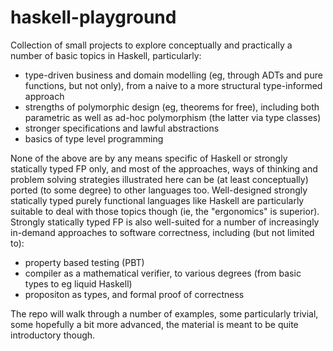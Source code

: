 # haskell-playground

Collection of small projects to explore conceptually and practically a number of basic topics in Haskell, particularly: 
* type-driven business and domain modelling (eg, through ADTs and pure functions, but not only), from a naive to a more structural type-informed approach
* strengths of polymorphic design (eg, theorems for free), including both parametric as well as ad-hoc polymorphism (the latter via type classes)
* stronger specifications and lawful abstractions
* basics of type level programming 

None of the above are by any means specific of Haskell or strongly statically typed FP only, and most of the approaches, ways of thinking and problem solving strategies illustrated here can be (at least conceptually) ported (to some degree) to other languages too. Well-designed strongly statically typed purely functional languages like Haskell are particularly suitable to deal with those topics though (ie, the "ergonomics" is superior). Strongly statically typed FP is also well-suited for a number of increasingly in-demand approaches to software correctness, including (but not limited to): 
* property based testing (PBT)
* compiler as a mathematical verifier, to various degrees (from basic types to eg liquid Haskell)
* propositon as types, and formal proof of correctness 

The repo will walk through a number of examples, some particularly trivial, some hopefully a bit more advanced, the material is meant to be quite introductory though. 
